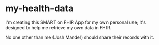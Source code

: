 # my-health-data

I'm creating this SMART on FHIR App for my own personal use; it's designed to help me retrieve my own data in FHIR.

No one other than me (Josh Mandel) should share their records with it.
